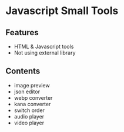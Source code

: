 # Javascript Small Tools

## Features
- HTML & Javascript tools
- Not using external library

## Contents
- image preview
- json editor
- webp converter
- kana converter
- switch order
- audio player
- video player
